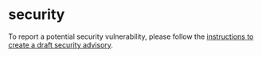 # security

To report a potential security vulnerability, please follow the [instructions to create a draft security advisory](https://github.com/cameronraysmith/python-nix-template/security/advisories/new).
